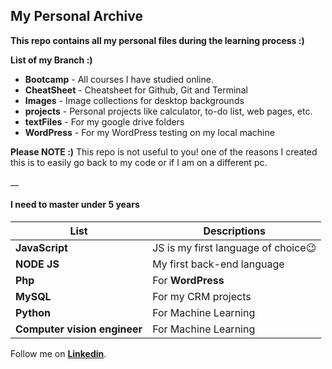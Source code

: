 ## **My Personal Archive**

__This repo contains all my personal files during the learning process :)__

__List of my Branch :)__
- __Bootcamp__ - All courses I have studied online.
- __CheatSheet__ - Cheatsheet for Github, Git and Terminal
- __Images__ - Image collections for desktop backgrounds
- __projects__ - Personal projects like calculator, to-do list, web pages, etc.
- __textFiles__ - For my google drive folders
- __WordPress__ - For my WordPress testing on my local machine

__Please NOTE :)__ This repo is not useful to you! one of the reasons I created this is to easily go back to my code or if I am on a different pc.

__

#### **I need to master under 5 years** 


| List | Descriptions|
| ------ | ----------- |
| **JavaScript** | JS is my first language of choice:wink:|
| **NODE JS**  | My first back-end language |
| **Php**  | For **WordPress**|
| **MySQL**  | For my CRM projects |
| **Python**  | For Machine Learning |
| **Computer vision engineer**  | For Machine Learning  |

Follow me on **[Linkedin](https://www.linkedin.com/in/christian-virtual-assistant/)**.